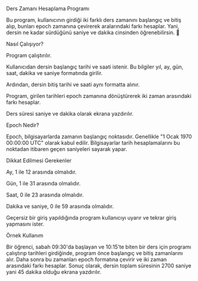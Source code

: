 Ders Zamanı Hesaplama Programı

Bu program, kullanıcının girdiği iki farklı ders zamanını başlangıç ve bitiş alıp, bunları epoch zamanına çevirerek aralarındaki farkı hesaplar. Yani, dersin ne kadar sürdüğünü saniye ve dakika cinsinden öğrenebilirsin. 🚀

Nasıl Çalışıyor?

Program çalıştırılır.

Kullanıcıdan dersin başlangıç tarihi ve saati istenir. Bu bilgiler yıl, ay, gün, saat, dakika ve saniye formatında girilir.

Ardından, dersin bitiş tarihi ve saati aynı formatta alınır.

Program, girilen tarihleri epoch zamanına dönüştürerek iki zaman arasındaki farkı hesaplar.

Ders süresi saniye ve dakika olarak ekrana yazdırılır.

Epoch Nedir?

Epoch, bilgisayarlarda zamanın başlangıç noktasıdır. Genellikle "1 Ocak 1970 00:00:00 UTC" olarak kabul edilir. Bilgisayarlar tarih hesaplamalarını bu noktadan itibaren geçen saniyeleri sayarak yapar.

Dikkat Edilmesi Gerekenler

Ay, 1 ile 12 arasında olmalıdır.

Gün, 1 ile 31 arasında olmalıdır.

Saat, 0 ile 23 arasında olmalıdır.

Dakika ve saniye, 0 ile 59 arasında olmalıdır.

Geçersiz bir giriş yapıldığında program kullanıcıyı uyarır ve tekrar giriş yapmasını ister.

Örnek Kullanım

Bir öğrenci, sabah 09:30'da başlayan ve 10:15'te biten bir ders için programı çalıştırıp tarihleri girdiğinde, program önce başlangıç ve bitiş zamanlarını alır. Daha sonra bu zamanları epoch formatına çevirir ve iki zaman arasındaki farkı hesaplar. Sonuç olarak, dersin toplam süresinin 2700 saniye yani 45 dakika olduğu ekrana yazdırılır.
